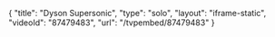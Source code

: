 {
    "title": "Dyson Supersonic",
    "type": "solo",
    "layout": "iframe-static",
    "videoId": "87479483",
    "url": "\/tvpembed\/87479483"
}